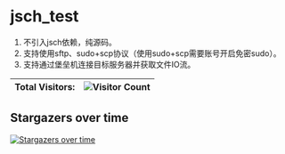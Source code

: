 # jsch_test
1. 不引入jsch依赖，纯源码。
2. 支持使用sftp、sudo+scp协议（使用sudo+scp需要账号开启免密sudo）。
3. 支持通过堡垒机连接目标服务器并获取文件IO流。

|   Total Visitors:   |   ![Visitor Count](https://profile-counter.glitch.me/Yohann0617/count.svg)   |
| ---- | ---- |

## Stargazers over time

[![Stargazers over time](https://starchart.cc/Yohann0617/jsch_test.svg)](https://starchart.cc/Yohann0617/jsch_test)
